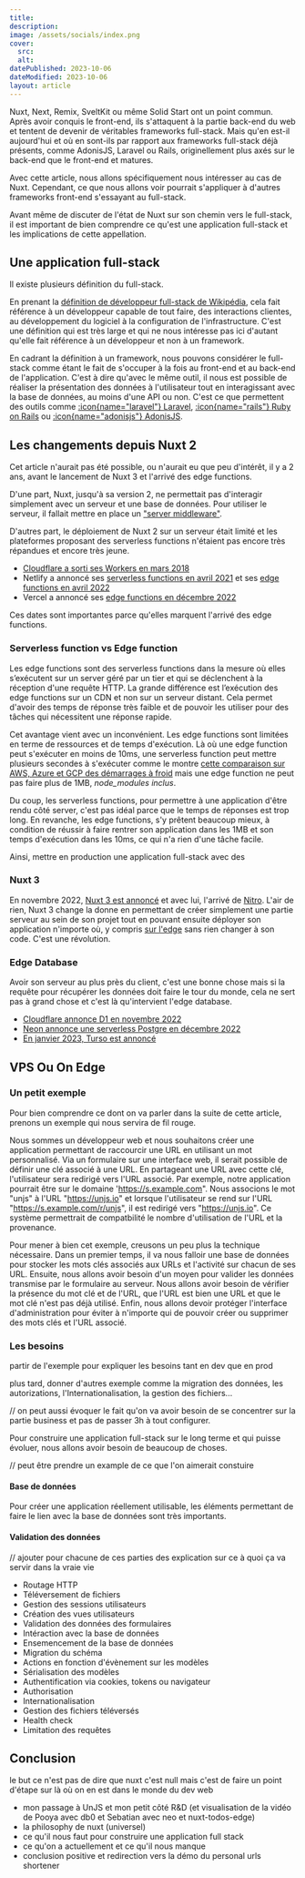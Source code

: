 ```yaml
---
title:
description:
image: /assets/socials/index.png
cover:
  src:
  alt:
datePublished: 2023-10-06
dateModified: 2023-10-06
layout: article
---
```


Nuxt, Next, Remix, SveltKit ou même Solid Start ont un point commun. Après avoir conquis le front-end, ils s'attaquent à la partie back-end du web et tentent de devenir de véritables frameworks full-stack. Mais qu'en est-il aujourd'hui et où en sont-ils par rapport aux frameworks full-stack déjà présents, comme AdonisJS, Laravel ou Rails, originellement plus axés sur le back-end que le front-end et matures.

Avec cette article, nous allons spécifiquement nous intéresser au cas de Nuxt. Cependant, ce que nous allons voir pourrait s'appliquer à d'autres frameworks front-end s'essayant au full-stack.

Avant même de discuter de l'état de Nuxt sur son chemin vers le full-stack, il est important de bien comprendre ce qu'est une application full-stack et les implications de cette appellation.

## Une application full-stack

Il existe plusieurs définition du full-stack.

En prenant la [définition de développeur full-stack de Wikipédia](https://fr.wikipedia.org/wiki/D%C3%A9veloppeur_full_stack), cela fait référence à un développeur capable de tout faire, des interactions clientes, au développement du logiciel à la configuration de l'infrastructure. C'est une définition qui est très large et qui ne nous intéresse pas ici d'autant qu'elle fait référence à un développeur et non à un framework.

En cadrant la définition à un framework, nous pouvons considérer le full-stack comme étant le fait de s'occuper à la fois au front-end et au back-end de l'application. C'est à dire qu'avec le même outil, il nous est possible de réaliser la présentation des données à l'utilisateur tout en interagissant avec la base de données, au moins d'une API ou non. C'est ce que permettent des outils comme [:icon{name="laravel"} Laravel](https://laravel.com), [:icon{name="rails"} Ruby on Rails](https://rubyonrails.org/) ou [:icon{name="adonisjs"} AdonisJS](https://adonisjs.com).

<!-- parler qu'il faut déployer sur un vps, que c'est pas si simple parce que après il faut gérer le vps et c'est tout comme la db qu'il faut aussi gérer et tout et tou -->

<!-- il manque une partie sur le fait que l'on mettre en production notre application simplement et faire le lien avec le fait que l'on part ensuite du on edge -->

## Les changements depuis Nuxt 2

Cet article n'aurait pas été possible, ou n'aurait eu que peu d'intérêt, il y a 2 ans, avant le lancement de Nuxt 3 et l'arrivé des edge functions.

D'une part, Nuxt, jusqu'à sa version 2, ne permettait pas d'interagir simplement avec un serveur et une base de données. Pour utiliser le serveur, il fallait mettre en place un [ "server middleware"](https://v2.nuxt.com/docs/configuration-glossary/configuration-servermiddleware).

D'autres part, le déploiement de Nuxt 2 sur un serveur était limité et les plateformes proposant des serverless functions n'étaient pas encore très répandues et encore très jeune.

- [Cloudflare a sorti ses Workers en mars 2018](https://blog.cloudflare.com/introducing-cloudflare-workers/)
- Netlify a annoncé ses [serverless functions en avril 2021](https://www.netlify.com/blog/2021/04/19/announcing-native-typescript-support-for-netlify-functions/) et ses [edge functions en avril 2022](https://www.netlify.com/blog/announcing-serverless-compute-with-edge-functions/)
- Vercel a annoncé ses [edge functions en décembre 2022](https://vercel.com/blog/edge-functions-generally-available)

Ces dates sont importantes parce qu'elles marquent l'arrivé des edge functions.

### Serverless function vs Edge function

<!-- il faut inscister sur le fait que les edge function ont changé la donne en simplifiant la gestion de l'infrastructure -->

Les edge functions sont des serverless functions dans la mesure où elles s’exécutent sur un server géré par un tier et qui se déclenchent à la réception d'une requête HTTP. La grande différence est l’exécution des edge functions sur un CDN et non sur un serveur distant. Cela permet d'avoir des temps de réponse très faible et de pouvoir les utiliser pour des tâches qui nécessitent une réponse rapide.

Cet avantage vient avec un inconvénient. Les edge functions sont limitées en terme de ressources et de temps d'exécution. Là où une edge function peut s'exécuter en moins de 10ms, une serverless function peut mettre plusieurs secondes à s'exécuter comme le montre [cette comparaison sur AWS, Azure et GCP des démarrages à froid](https://mikhail.io/serverless/coldstarts/big3/) mais une edge function ne peut pas faire plus de 1MB, _node\_modules inclus_.

Du coup, les serverless functions, pour permettre à une application d'être rendu côté server, c'est pas idéal parce que le temps de réponses est trop long. En revanche, les edge functions, s'y prêtent beaucoup mieux, à condition de réussir à faire rentrer son application dans les 1MB et son temps d'exécution dans les 10ms, ce qui n'a rien d'une tâche facile.

Ainsi, mettre en production une application full-stack avec des

### Nuxt 3

En novembre 2022, [Nuxt 3 est annoncé](https://nuxt.com/blog/v3) et avec lui, l'arrivé de [Nitro](https://github.com/unjs/nitro). L'air de rien, Nuxt 3 change la donne en permettant de créer simplement une partie serveur au sein de son projet tout en pouvant ensuite déployer son application n'importe où, y compris [sur l'edge](https://nuxt.com/blog/nuxt-on-the-edge) sans rien changer à son code. C'est une révolution.

### Edge Database

Avoir son serveur au plus près du client, c'est une bonne chose mais si la requête pour récupérer les données doit faire le tour du monde, cela ne sert pas à grand chose et c'est là qu'intervient l'edge database.

- [Cloudflare annonce D1 en novembre 2022](https://blog.cloudflare.com/introducing-d1/)
- [Neon annonce une serverless Postgre en décembre 2022](https://neon.tech/blog/neon-serverless-postgres-is-live)
- [En janvier 2023, Turso est annoncé](https://blog.turso.tech/announcing-chiselstrike-turso-164472456b29)


## VPS Ou On Edge

<!-- peut être qu'on n'a pas besoin de cette partie dans la suite -->

### Un petit exemple

Pour bien comprendre ce dont on va parler dans la suite de cette article, prenons un exemple qui nous servira de fil rouge.

Nous sommes un développeur web et nous souhaitons créer une application permettant de raccourcir une URL en utilisant un mot personnalisé. Via un formulaire sur une interface web, il serait possible de définir une clé associé à une URL. En partageant une URL avec cette clé, l'utilisateur sera redirigé vers l'URL associé. Par exemple, notre application pourrait être sur le domaine 'https://s.example.com". Nous associons le mot "unjs" à l'URL "https://unjs.io" et lorsque l'utilisateur se rend sur l'URL "https://s.example.com/r/unjs", il est redirigé vers "https://unjs.io". Ce système permettrait de compatbilité le nombre d'utilisation de l'URL et la provenance.

Pour mener à bien cet exemple, creusons un peu plus la technique nécessaire. Dans un premier temps, il va nous falloir une base de données pour stocker les mots clés associés aux URLs et l'activité sur chacun de ses URL. Ensuite, nous allons avoir besoin d'un moyen pour valider les données transmise par le formulaire au serveur. Nous allons avoir besoin de vérifier la présence du mot clé et de l'URL, que l'URL est bien une URL et que le mot clé n'est pas déjà utilisé. Enfin, nous allons devoir protéger l'interface d'administration pour éviter à n'importe qui de pouvoir créer ou supprimer des mots clés et l'URL associé.

### Les besoins

partir de l'exemple pour expliquer les besoins tant en dev que en prod

plus tard, donner d'autres exemple comme la migration des données, les autorizations, l'Internationalisation, la gestion des fichiers...

// on peut aussi évoquer le fait qu'on va avoir besoin de se concentrer sur la partie business et pas de passer 3h à tout configurer.

Pour construire une application full-stack sur le long terme et qui puisse évoluer, nous allons avoir besoin de beaucoup de choses.

// peut être prendre un example de ce que l'on aimerait constuire

#### Base de données

Pour créer une application réellement utilisable, les éléments permettant de faire le lien avec la base de données sont très importants.

#### Validation des données

// ajouter pour chacune de ces parties des explication sur ce à quoi ça va servir dans la vraie vie

- Routage HTTP
- Téléversement de fichiers
- Gestion des sessions utilisateurs
- Création des vues utilisateurs
- Validation des données des formulaires
- Intéraction avec la base de données
- Ensemencement de la base de données
- Migration du schéma
- Actions en fonction d'évènement sur les modèles
- Sérialisation des modèles
- Authentification via cookies, tokens ou navigateur
- Authorisation
- Internationalisation
- Gestion des fichiers téléversés
- Health check
- Limitation des requêtes



## Conclusion

le but ce n'est pas de dire que nuxt c'est null mais c'est de faire un point d'étape sur là où on en est dans le monde du dev web



- mon passage à UnJS et mon petit côté R&D (et visualisation de la vidéo de Pooya avec db0 et Sebatian avec neo et nuxt-todos-edge)
- la philosophy de nuxt (universel)
- ce qu'il nous faut pour construire une application full stack
- ce qu'on a actuellement et ce qu'il nous manque
- conclusion positive et redirection vers la démo du personal urls shortener
